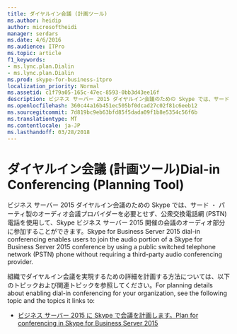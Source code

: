 ```yaml
---
title: ダイヤルイン会議 (計画ツール)
ms.author: heidip
author: microsoftheidi
manager: serdars
ms.date: 4/6/2016
ms.audience: ITPro
ms.topic: article
f1_keywords:
- ms.lync.plan.Dialin
- ms.lync.plan.Dialin
ms.prod: skype-for-business-itpro
localization_priority: Normal
ms.assetid: c1f79a05-165c-47ec-8593-0bb3d43ee16f
description: ビジネス サーバー 2015 ダイヤルイン会議のための Skype では、サード ・ パーティ製のオーディオ会議プロバイダーを必要とせず、公衆交換電話網 (PSTN) 電話を使用して、Skype ビジネス サーバー 2015 開催の会議のオーディオ部分に参加することができます。
ms.openlocfilehash: 360c44a16b451ec505bf0dcad27c02f81c6eeb12
ms.sourcegitcommit: 7d819bc9eb63bfd85f5dada09f1b8e5354c56f6b
ms.translationtype: MT
ms.contentlocale: ja-JP
ms.lasthandoff: 03/28/2018
---
```

# <a name="dial-in-conferencing-planning-tool"></a><span data-ttu-id="8e5a2-103">ダイヤルイン会議 (計画ツール)</span><span class="sxs-lookup"><span data-stu-id="8e5a2-103">Dial-in Conferencing (Planning Tool)</span></span>
 
<span data-ttu-id="8e5a2-104">ビジネス サーバー 2015 ダイヤルイン会議のための Skype では、サード ・ パーティ製のオーディオ会議プロバイダーを必要とせず、公衆交換電話網 (PSTN) 電話を使用して、Skype ビジネス サーバー 2015 開催の会議のオーディオ部分に参加することができます。</span><span class="sxs-lookup"><span data-stu-id="8e5a2-104">Skype for Business Server 2015 dial-in conferencing enables users to join the audio portion of a Skype for Business Server 2015 conference by using a public switched telephone network (PSTN) phone without requiring a third-party audio conferencing provider.</span></span>
  
<span data-ttu-id="8e5a2-105">組織でダイヤルイン会議を実現するための詳細を計画する方法については、以下のトピックおよび関連トピックを参照してください。</span><span class="sxs-lookup"><span data-stu-id="8e5a2-105">For planning details about enabling dial-in conferencing for your organization, see the following topic and the topics it links to:</span></span> 
  
- [<span data-ttu-id="8e5a2-106">ビジネス サーバー 2015 に Skype で会議を計画します。</span><span class="sxs-lookup"><span data-stu-id="8e5a2-106">Plan for conferencing in Skype for Business Server 2015</span></span>](../../plan-your-deployment/conferencing/conferencing.md)
    

